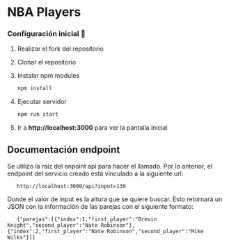 # NBA Players

### Configuración inicial 🔧

1. Realizar el fork del repositorio

2. Clonar el repositorio

3. Instalar npm modules
   ```bash
   npm install
   ```
4. Ejecutar servidor
   ```bash
   npm run start
   ```
5. Ir a **http://localhost:3000** para ver la pantalla inicial

## Documentación endpoint

Se utilizo la raíz del enpoint api para hacer el llamado. Por lo anterior, el endpoint del servicio creado está vínculado a la siguiente url:
```
   http://localhost:3000/api?input=139
```
Donde el valor de input es la altura que se quiere buscar. Esto retornará un JSON con la información de las parejas con el siguiente formato:
```
   {"parejas":[{"index":1,"first_player":"Brevin Knight","second_player":"Nate Robinson"},{"index":2,"first_player":"Nate Robinson","second_player":"Mike Wilks"}]}
```
